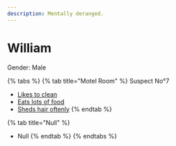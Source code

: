 ```yaml
---
description: Mentally deranged.
---
```


# William

Gender: Male

{% tabs %}
{% tab title="Motel Room" %}
Suspect No°7
- [Likes to clean](../Clues/Likestoclean.md)
- [Eats lots of food](../Clues/Eatslotsoffood.md)
- [Sheds hair oftenly](../Clues/Shedshairoftenly.md)
{% endtab %}

{% tab title="Null" %}
- Null
{% endtab %}
{% endtabs %}